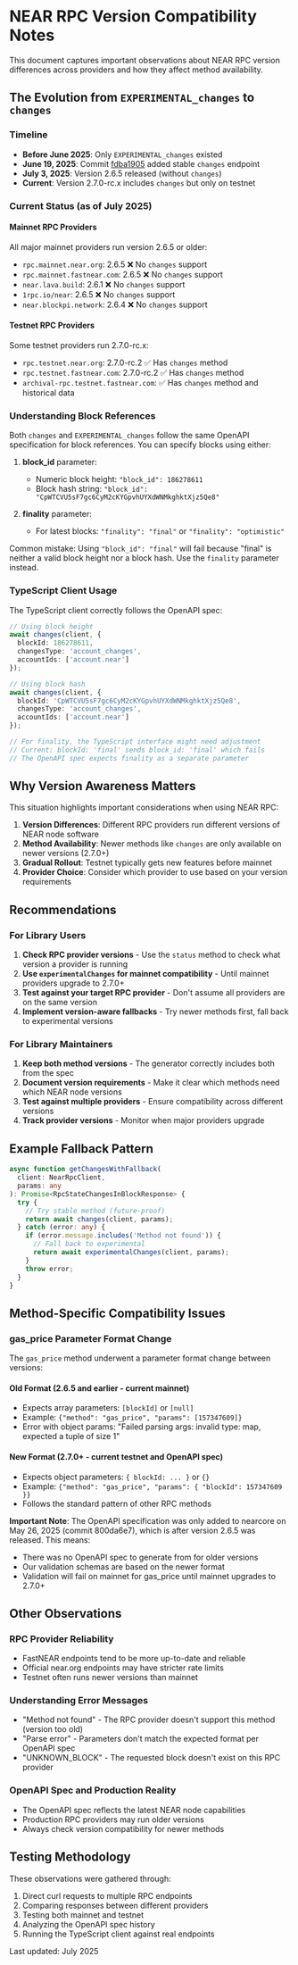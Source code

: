 # NEAR RPC Version Compatibility Notes

This document captures important observations about NEAR RPC version differences across providers and how they affect method availability.

## The Evolution from `EXPERIMENTAL_changes` to `changes`

### Timeline
- **Before June 2025**: Only `EXPERIMENTAL_changes` existed
- **June 19, 2025**: Commit [fdba1905](https://github.com/near/nearcore/commit/fdba19051ff3c177d69b7066d7d0be709d32a5b4) added stable `changes` endpoint
- **July 3, 2025**: Version 2.6.5 released (without `changes`)
- **Current**: Version 2.7.0-rc.x includes `changes` but only on testnet

### Current Status (as of July 2025)

#### Mainnet RPC Providers
All major mainnet providers run version 2.6.5 or older:
- `rpc.mainnet.near.org`: 2.6.5 ❌ No `changes` support
- `rpc.mainnet.fastnear.com`: 2.6.5 ❌ No `changes` support
- `near.lava.build`: 2.6.1 ❌ No `changes` support
- `1rpc.io/near`: 2.6.5 ❌ No `changes` support
- `near.blockpi.network`: 2.6.4 ❌ No `changes` support

#### Testnet RPC Providers
Some testnet providers run 2.7.0-rc.x:
- `rpc.testnet.near.org`: 2.7.0-rc.2 ✅ Has `changes` method
- `rpc.testnet.fastnear.com`: 2.7.0-rc.2 ✅ Has `changes` method
- `archival-rpc.testnet.fastnear.com`: ✅ Has `changes` method and historical data

### Understanding Block References

Both `changes` and `EXPERIMENTAL_changes` follow the same OpenAPI specification for block references. You can specify blocks using either:

1. **block_id** parameter:
   - Numeric block height: `"block_id": 186278611`
   - Block hash string: `"block_id": "CpWTCVU5sF7gc6CyM2cKYGpvhUYXdWNMkghktXjz5Qe8"`

2. **finality** parameter:
   - For latest blocks: `"finality": "final"` or `"finality": "optimistic"`

Common mistake: Using `"block_id": "final"` will fail because "final" is neither a valid block height nor a block hash. Use the `finality` parameter instead.

### TypeScript Client Usage

The TypeScript client correctly follows the OpenAPI spec:

```typescript
// Using block height
await changes(client, {
  blockId: 186278611,
  changesType: 'account_changes',
  accountIds: ['account.near']
});

// Using block hash
await changes(client, {
  blockId: 'CpWTCVU5sF7gc6CyM2cKYGpvhUYXdWNMkghktXjz5Qe8',
  changesType: 'account_changes',
  accountIds: ['account.near']
});

// For finality, the TypeScript interface might need adjustment
// Current: blockId: 'final' sends block_id: 'final' which fails
// The OpenAPI spec expects finality as a separate parameter
```

## Why Version Awareness Matters

This situation highlights important considerations when using NEAR RPC:

1. **Version Differences**: Different RPC providers run different versions of NEAR node software
2. **Method Availability**: Newer methods like `changes` are only available on newer versions (2.7.0+)
3. **Gradual Rollout**: Testnet typically gets new features before mainnet
4. **Provider Choice**: Consider which provider to use based on your version requirements

## Recommendations

### For Library Users
1. **Check RPC provider versions** - Use the `status` method to check what version a provider is running
2. **Use `experimentalChanges` for mainnet compatibility** - Until mainnet providers upgrade to 2.7.0+
3. **Test against your target RPC provider** - Don't assume all providers are on the same version
4. **Implement version-aware fallbacks** - Try newer methods first, fall back to experimental versions

### For Library Maintainers
1. **Keep both method versions** - The generator correctly includes both from the spec
2. **Document version requirements** - Make it clear which methods need which NEAR node versions
3. **Test against multiple providers** - Ensure compatibility across different versions
4. **Track provider versions** - Monitor when major providers upgrade

## Example Fallback Pattern

```typescript
async function getChangesWithFallback(
  client: NearRpcClient,
  params: any
): Promise<RpcStateChangesInBlockResponse> {
  try {
    // Try stable method (future-proof)
    return await changes(client, params);
  } catch (error: any) {
    if (error.message.includes('Method not found')) {
      // Fall back to experimental
      return await experimentalChanges(client, params);
    }
    throw error;
  }
}
```

## Method-Specific Compatibility Issues

### gas_price Parameter Format Change

The `gas_price` method underwent a parameter format change between versions:

#### Old Format (2.6.5 and earlier - current mainnet)
- Expects array parameters: `[blockId]` or `[null]`
- Example: `{"method": "gas_price", "params": [157347609]}`
- Error with object params: "Failed parsing args: invalid type: map, expected a tuple of size 1"

#### New Format (2.7.0+ - current testnet and OpenAPI spec)
- Expects object parameters: `{ blockId: ... }` or `{}`
- Example: `{"method": "gas_price", "params": { "blockId": 157347609 }}`
- Follows the standard pattern of other RPC methods

**Important Note**: The OpenAPI specification was only added to nearcore on May 26, 2025 (commit 800da6e7), which is after version 2.6.5 was released. This means:
- There was no OpenAPI spec to generate from for older versions
- Our validation schemas are based on the newer format
- Validation will fail on mainnet for gas_price until mainnet upgrades to 2.7.0+

## Other Observations

### RPC Provider Reliability
- FastNEAR endpoints tend to be more up-to-date and reliable
- Official near.org endpoints may have stricter rate limits
- Testnet often runs newer versions than mainnet

### Understanding Error Messages
- "Method not found" - The RPC provider doesn't support this method (version too old)
- "Parse error" - Parameters don't match the expected format per OpenAPI spec
- "UNKNOWN_BLOCK" - The requested block doesn't exist on this RPC provider

### OpenAPI Spec and Production Reality
- The OpenAPI spec reflects the latest NEAR node capabilities
- Production RPC providers may run older versions
- Always check version compatibility for newer methods

## Testing Methodology

These observations were gathered through:
1. Direct curl requests to multiple RPC endpoints
2. Comparing responses between different providers
3. Testing both mainnet and testnet
4. Analyzing the OpenAPI spec history
5. Running the TypeScript client against real endpoints

Last updated: July 2025